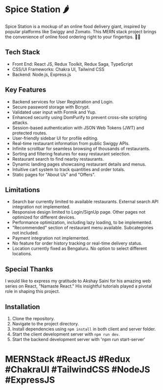 # Spice Station 🌶️

Spice Station is a mockup of an online food delivery giant, inspired by popular platforms like Swiggy and Zomato. This MERN stack project brings the convenience of online food ordering right to your fingertips. 🍔🚀

## Tech Stack

- Front End: React JS, Redux Toolkit, Redux Saga, TypeScript
- CSS/UI Frameworks: Chakra UI, Tailwind CSS
- Backend: Node.js, Express.js

## Key Features

- Backend services for User Registration and Login.
- Secure password storage with Bcrypt.
- Validated user input with Formik and Yup.
- Enhanced security using DomPurify to prevent cross-site scripting attacks.
- Session-based authentication with JSON Web Tokens (JWT) and protected routes.
- User-friendly sidebar UI for profile editing.
- Real-time restaurant information from public Swiggy APIs.
- Infinite scrollbar for seamless browsing of thousands of restaurants.
- Sorting and filtering features for easy restaurant selection.
- Restaurant search to find nearby restaurants.
- Dynamic landing pages showcasing restaurant details and menus.
- Intuitive cart system to track quantities and order totals.
- Static pages for "About Us" and "Offers".

## Limitations

- Search bar currently limited to available restaurants. External search API integration not implemented.
- Responsive design limited to Login/SignUp page. Other pages not optimized for different devices.
- Performance optimization, including lazy loading, to be implemented.
- "Recommended" section of restaurant menu available. Subcategories not included.
- Payment integration not implemented.
- No feature for order history tracking or real-time delivery status.
- Location currently fixed as Bengaluru. No option to select different locations.

## Special Thanks

I would like to express my gratitude to Akshay Saini for his amazing web series on React, "Namaste React." His insightful tutorials played a pivotal role in shaping this project.

## Installation

1. Clone the repository.
2. Navigate to the project directory.
3. Install dependencies using `npm install` in both client and server folder.
4. Start the client development server with `npm run dev`.
5. Start the backend development server with 'npm run start-server'

# MERNStack #ReactJS #Redux #ChakraUI #TailwindCSS #NodeJS #ExpressJS
